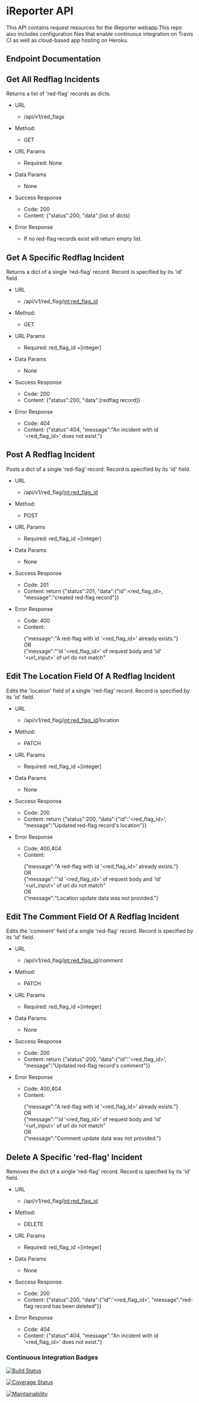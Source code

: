 # iReporter API #
This API contains request resources for the iReporter webapp.This repo also includes configuration files that enable continuous integration on Travis CI as well as cloud-based app hosting on Heroku.

## Endpoint Documentation ##

## Get All Redflag Incidents ##
Returns a list of 'red-flag' records as dicts.

* URL
   * /api/v1/red_flags
* Method:
   * GET
* URL Params
   * Required: None 
* Data Params
   * None
* Success Response
   * Code: 200 
   * Content: {"status":200, "data":[list of dicts}
   
* Error Response
   * If no red-flag records exist will return empty list.

## Get A Specific Redflag Incident ##
Returns a dict of a single 'red-flag' record. Record is specified by its 'id' field.

* URL
   * /api/v1/red_flag/<int:red_flag_id>
* Method:
   * GET
* URL Params
   * Required: red_flag_id =[integer] 
* Data Params
   * None
* Success Response
   * Code: 200 
   * Content: {"status":200, "data":[redflag record]}
   
* Error Response
   * Code: 404
   * Content: {"status":404, "message":"An incident with id '<red_flag_id>' does not exist."}

## Post A Redflag Incident ##
Posts a dict of a single 'red-flag' record. Record is specified by its 'id' field.

* URL
   * /api/v1/red_flag/<int:red_flag_id>
* Method:
   * POST
* URL Params
   * Required: red_flag_id =[integer] 
* Data Params
   * None
* Success Response
   * Code: 201
   * Content: return {"status":201, "data":{"id":<red_flag_id>, "message":"created red-flag record"}}
   
* Error Response
   * Code: 400
   * Content:<p> {"message":"A red-flag with id '<red_flag_id>' already exists."}<br> 
                  OR<br>
                 {"message":"'id '<red_flag_id>' of request body and 'id' '<url_input>' of url do not match"<p>
 
## Edit The Location Field Of A Redflag Incident ##
Edits the 'location' field of a single 'red-flag' record. Record is specified by its 'id' field.

* URL
   * /api/v1/red_flag/<int:red_flag_id>/location
* Method:
   * PATCH
* URL Params
   * Required: red_flag_id =[integer] 
* Data Params
   * None
* Success Response
   * Code: 200
   * Content: return {"status":200, "data":{"id":'<red_flag_id>', "message":"Updated red-flag record's location"}}
   
* Error Response
   * Code: 400,404
   * Content:<p> {"message":"A red-flag with id '<red_flag_id>' already exists."}<br> 
                  OR<br>
                 {"message":"'id '<red_flag_id>' of request body and 'id' '<url_input>' of url do not match"<br>
                  OR<br>
                 {"message":"Location update data was not provided."}<p>

## Edit The Comment Field Of A Redflag Incident ##
Edits the 'comment' field of a single 'red-flag' record. Record is specified by its 'id' field.

* URL
   * /api/v1/red_flag/<int:red_flag_id>/comment
* Method:
   * PATCH
* URL Params
   * Required: red_flag_id =[integer] 
* Data Params
   * None
* Success Response
   * Code: 200
   * Content: return {"status":200, "data":{"id":'<red_flag_id>', "message":"Updated red-flag record's comment"}}
   
* Error Response
   * Code: 400,404
   * Content:<p> {"message":"A red-flag with id '<red_flag_id>' already exists."}<br> 
                  OR<br>
                 {"message":"'id '<red_flag_id>' of request body and 'id' '<url_input>' of url do not match"<br>
                  OR<br>
                 {"message":"Comment update data was not provided."}<p>
  
## Delete A Specific 'red-flag' Incident ##
Removes the dict of a single 'red-flag' record. Record is specified by its 'id' field.

* URL
   * /api/v1/red_flag/<int:red_flag_id>
* Method:
   * DELETE
* URL Params
   * Required: red_flag_id =[integer] 
* Data Params
   * None
* Success Response
   * Code: 200 
   * Content: {"status":200, "data":{"id":'<red_flag_id>', "message":"red-flag record has been deleted"}}
   
* Error Response
   * Code: 404
   * Content: {"status":404, "message":"An incident with id '<red_flag_id>' does not exist."}
   
### Continuous Integration Badges ###
[![Build Status](https://travis-ci.org/Kyppy/API.svg?branch=develop)](https://travis-ci.org/Kyppy/API)

[![Coverage Status](https://coveralls.io/repos/github/Kyppy/API/badge.svg?branch=develop)](https://coveralls.io/github/Kyppy/API?branch=develop)

[![Maintainability](https://api.codeclimate.com/v1/badges/a99a88d28ad37a79dbf6/maintainability)](https://codeclimate.com/github/codeclimate/codeclimate/maintainability)
